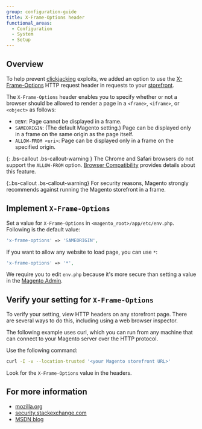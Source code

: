 ```yaml
---
group: configuration-guide
title: X-Frame-Options header
functional_areas:
  - Configuration
  - System
  - Setup
---
```


## Overview

To help prevent [clickjacking](https://www.owasp.org/index.php/Clickjacking) exploits, we added an option to use the [X-Frame-Options](https://tools.ietf.org/html/rfc7034) HTTP request header in requests to your [storefront](https://glossary.magento.com/storefront).

The `X-Frame-Options` header enables you to specify whether or not a browser should be allowed to render a page in a `<frame>`, `<iframe>`, or `<object>` as follows:

*	`DENY`: Page cannot be displayed in a frame.
*	`SAMEORIGIN`: (The default Magento setting.) Page can be displayed only in a frame on the same origin as the page itself.
*	`ALLOW-FROM <uri>`: Page can be displayed only in a frame on the specified origin.

{: .bs-callout .bs-callout-warning }
The Chrome and Safari browsers do not support the `ALLOW-FROM` option. [Browser Compatibility](https://developer.mozilla.org/en-US/docs/Web/HTTP/Headers/X-Frame-Options#Browser_compatibility) provides details about this feature.

{:.bs-callout .bs-callout-warning}
  For security reasons, Magento strongly recommends against running the Magento storefront in a frame.

## Implement `X-Frame-Options`

Set a value for `X-Frame-Options` in `<magento_root>/app/etc/env.php`. Following is the default value:

```php
'x-frame-options' => 'SAMEORIGIN',
```

If you want to allow any website to load page, you can use `*`:

```php
'x-frame-options' => '*',
```

We require you to edit `env.php` because it's more secure than setting a value in the [Magento Admin](https://glossary.magento.com/magento-admin).

## Verify your setting for `X-Frame-Options`

To verify your setting, view HTTP headers on any storefront page. There are several ways to do this, including using a web browser inspector.

The following example uses curl, which you can run from any machine that can connect to your Magento server over the HTTP protocol.

Use the following command:

```bash
curl -I -v --location-trusted '<your Magento storefront URL>'
```

Look for the `X-Frame-Options` value in the headers.

## For more information

*	[mozilla.org](https://developer.mozilla.org/en-US/docs/HTTP/X-Frame-Options)
*	[security.stackexchange.com](http://security.stackexchange.com/questions/67889/why-do-browsers-enforce-the-same-origin-security-policy-on-iframes)
*	[MSDN blog](http://blogs.msdn.com/b/ieinternals/archive/2010/03/30/combating-clickjacking-with-x-frame-options.aspx)
